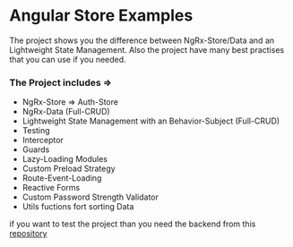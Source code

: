 # Angular Store Examples

The project shows you the difference between NgRx-Store/Data and an Lightweight State Management. Also the project have many best practises that you can use if you needed.

### The Project includes => 
- NgRx-Store => Auth-Store
- NgRx-Data (Full-CRUD)
- Lightweight State Management with an Behavior-Subject (Full-CRUD)
- Testing
- Interceptor
- Guards
- Lazy-Loading Modules
- Custom Preload Strategy
- Route-Event-Loading
- Reactive Forms
- Custom Password Strength Validator
- Utils fuctions fort sorting Data

if you want to test the project than you need the backend from this [repository](https://github.com/PascalSteffen/Todo-Backend)
